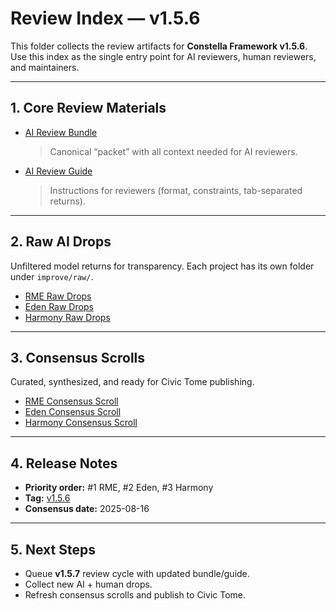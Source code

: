 # Review Index — v1.5.6

This folder collects the review artifacts for **Constella Framework v1.5.6**.  
Use this index as the single entry point for AI reviewers, human reviewers, and maintainers.

---

## 1. Core Review Materials
- [AI Review Bundle](v1.5.6/AI_REVIEW_BUNDLE.md)  
  > Canonical “packet” with all context needed for AI reviewers.  
- [AI Review Guide](v1.5.6/AI_REVIEW_GUIDE.md)  
  > Instructions for reviewers (format, constraints, tab-separated returns).

---

## 2. Raw AI Drops
Unfiltered model returns for transparency. Each project has its own folder under `improve/raw/`.

- [RME Raw Drops](v1.5.6/improve/raw/rme/)  
- [Eden Raw Drops](v1.5.6/improve/raw/eden/)  
- [Harmony Raw Drops](v1.5.6/improve/raw/harmony/)

---

## 3. Consensus Scrolls
Curated, synthesized, and ready for Civic Tome publishing.

- [RME Consensus Scroll](v1.5.6/improve/consensus/rme.md)  
- [Eden Consensus Scroll](v1.5.6/improve/consensus/eden.md)  
- [Harmony Consensus Scroll](v1.5.6/improve/consensus/harmony.md)  

---

## 4. Release Notes
- **Priority order:** #1 RME, #2 Eden, #3 Harmony  
- **Tag:** [v1.5.6](../../tags/v1.5.6)  
- **Consensus date:** 2025-08-16  

---

## 5. Next Steps
- Queue **v1.5.7** review cycle with updated bundle/guide.  
- Collect new AI + human drops.  
- Refresh consensus scrolls and publish to Civic Tome.
